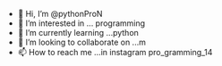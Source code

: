 - 👋 Hi, I’m @pythonProN
- 👀 I’m interested in ... programming
- 🌱 I’m currently learning ...python
- 💞️ I’m looking to collaborate on ...m
- 📫 How to reach me ...in instagram pro_gramming_14

<!---
pythonProN/pythonProN is a ✨ special ✨ repository because its `README.md` (this file) appears on your GitHub profile.
You can click the Preview link to take a look at your changes.
--->
